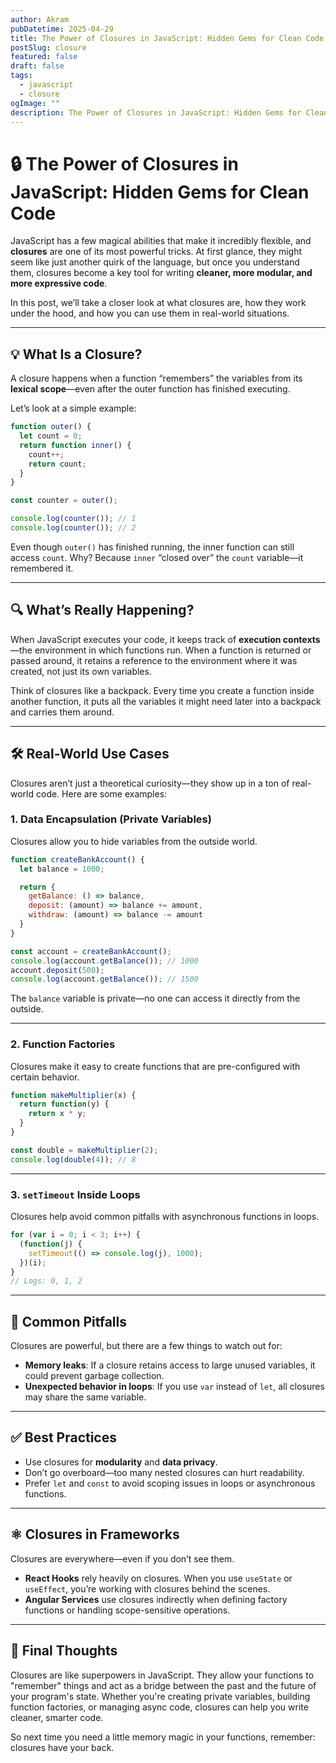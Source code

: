 ```yaml
---
author: Akram
pubDatetime: 2025-04-29
title: The Power of Closures in JavaScript: Hidden Gems for Clean Code
postSlug: closure
featured: false
draft: false
tags:
  - javascript
  - closure
ogImage: ""
description: The Power of Closures in JavaScript: Hidden Gems for Clean Code
---
```




# 🔒 The Power of Closures in JavaScript: Hidden Gems for Clean Code

JavaScript has a few magical abilities that make it incredibly flexible, and **closures** are one of its most powerful tricks. At first glance, they might seem like just another quirk of the language, but once you understand them, closures become a key tool for writing **cleaner, more modular, and more expressive code**.

In this post, we’ll take a closer look at what closures are, how they work under the hood, and how you can use them in real-world situations.

---

## 💡 What Is a Closure?

A closure happens when a function “remembers” the variables from its **lexical scope**—even after the outer function has finished executing.

Let’s look at a simple example:

```js
function outer() {
  let count = 0;
  return function inner() {
    count++;
    return count;
  }
}

const counter = outer();

console.log(counter()); // 1
console.log(counter()); // 2
```

Even though `outer()` has finished running, the inner function can still access `count`. Why? Because `inner` “closed over” the `count` variable—it remembered it.

---

## 🔍 What’s Really Happening?

When JavaScript executes your code, it keeps track of **execution contexts**—the environment in which functions run. When a function is returned or passed around, it retains a reference to the environment where it was created, not just its own variables.

Think of closures like a backpack. Every time you create a function inside another function, it puts all the variables it might need later into a backpack and carries them around.

---

## 🛠 Real-World Use Cases

Closures aren’t just a theoretical curiosity—they show up in a ton of real-world code. Here are some examples:

### 1. Data Encapsulation (Private Variables)

Closures allow you to hide variables from the outside world.

```js
function createBankAccount() {
  let balance = 1000;

  return {
    getBalance: () => balance,
    deposit: (amount) => balance += amount,
    withdraw: (amount) => balance -= amount
  }
}

const account = createBankAccount();
console.log(account.getBalance()); // 1000
account.deposit(500);
console.log(account.getBalance()); // 1500
```

The `balance` variable is private—no one can access it directly from the outside.

---

### 2. Function Factories

Closures make it easy to create functions that are pre-configured with certain behavior.

```js
function makeMultiplier(x) {
  return function(y) {
    return x * y;
  }
}

const double = makeMultiplier(2);
console.log(double(4)); // 8
```

---

### 3. `setTimeout` Inside Loops

Closures help avoid common pitfalls with asynchronous functions in loops.

```js
for (var i = 0; i < 3; i++) {
  (function(j) {
    setTimeout(() => console.log(j), 1000);
  })(i);
}
// Logs: 0, 1, 2
```

---

## 🧹 Common Pitfalls

Closures are powerful, but there are a few things to watch out for:

- **Memory leaks**: If a closure retains access to large unused variables, it could prevent garbage collection.
- **Unexpected behavior in loops**: If you use `var` instead of `let`, all closures may share the same variable.

---

## ✅ Best Practices

- Use closures for **modularity** and **data privacy**.
- Don’t go overboard—too many nested closures can hurt readability.
- Prefer `let` and `const` to avoid scoping issues in loops or asynchronous functions.

---

## ⚛️ Closures in Frameworks

Closures are everywhere—even if you don’t see them.

- **React Hooks** rely heavily on closures. When you use `useState` or `useEffect`, you’re working with closures behind the scenes.
- **Angular Services** use closures indirectly when defining factory functions or handling scope-sensitive operations.

---

## 🧠 Final Thoughts

Closures are like superpowers in JavaScript. They allow your functions to "remember" things and act as a bridge between the past and the future of your program's state. Whether you're creating private variables, building function factories, or managing async code, closures can help you write cleaner, smarter code.

So next time you need a little memory magic in your functions, remember: closures have your back.

